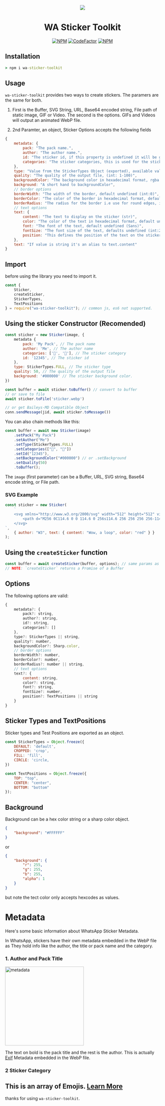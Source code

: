<div align="center">
<img src="https://files.catbox.moe/tzde2e.png"/>

# WA Sticker Toolkit

[![NPM](https://img.shields.io/npm/l/wa-sticker-toolkit?style=flat-square&label=License)](https://github.com/DannyAkintunde/wa-sticker-toolkit/blob/main/LICENSE) [![CodeFactor](https://img.shields.io/codefactor/grade/github/DannyAkintunde/wa-sticker-toolkit?style=flat-square&label=Code%20Quality)](https://www.codefactor.io/repository/github/dannyakintunde/wa-sticker-toolkit) [![NPM](https://img.shields.io/npm/dw/wa-sticker-toolkit?style=flat-square&label=Downloads)](https://npmjs.com/package/wa-sticker-toolkit)

</div>

## Installation

```cmd
> npm i wa-sticker-toolkit
```

## Usage

`wa-sticker-toolkit` provides two ways to create stickers.
The paramers are the same for both.

1. First is the Buffer, SVG String, URL, Base64 encoded string, File path of static image, GIF or Video. The second is the options. GIFs and Videos will output an animated WebP file.

2. 2nd Paramter, an object, Sticker Options accepts the following fields

```js
{
    metadata: {
        pack: "The pack name.",
        author: "The author name.",
        id: "The sticker id, if this property is undefined it will be generated.",
        categories: "The sticker categories, this is used for the sticker search feature on whatsapp (default:undefined)."
    },
    type: "Value from the StickerTypes Object (exported), available values are 'circle', 'crop', 'fill' or undefined default (shrink)",
    quality: "The quality of the output file, (int: 1-100)",
    backgroundColor: "The background color in hexadecimal format, rgba object (sharp), defaults to undefined (transparent)",
    background: "A short hand to backgroundColor",
    // border options
    borderWidth: "The width of the border, default undefined (int:0)",
    borderColor: "The color of the border in hexadecimal format, default undefined (white).",
    borderRadius: "The radius for the border i.e use for round edges, int or percentage string ('50%') default undefined (int:0)",
    // text options
    text: {
        content: "The text to display on the sticker (str)",
        color: "The color of the text in hexadecimal format, default undefinded (white)",
        font: "The font of the text, default undefined (Sans)",
        fontSize: "The font size of the text, defaults undefined (int:21)",
        position: "This defines the position of the text on the sticker, value form the TextPositions Object (exported), available values are 'top', 'center', 'bottom', default undefined ('center')"
    },
    text: "If value is string it's an alias to text.content"
}
```

## Import

before using the library you need to import it.

```js
const {
    Sticker,
    createSticker,
    StickerTypes,
    TextPositions
} = require("wa-sticker-toolkit"); // common js, es6 not supported.
```

## Using the sticker Constructor (Recomended)

```js
const sticker = new Sticker(image, {
    metadata {
        pack: 'My Pack', // The pack name
        author: 'Me', // The author name
        categories: ['🤩', '🎉'], // The sticker category
        id: '12345', // The sticker id
    },
    type: StickerTypes.FULL, // The sticker type
    quality: 50, // The quality of the output file
    background: '#000000' // The sticker background color.
})

const buffer = await sticker.toBuffer() // convert to buffer
// or save to file
await sticker.toFile('sticker.webp')

// or get Baileys-MD Compatible Object
conn.sendMessage(jid, await sticker.toMessage())

```

You can also chain methods like this:

```js
const buffer = await new Sticker(image)
    .setPack("My Pack")
    .setAuthor("Me")
    .setType(StickerTypes.FULL)
    .setCategories(["🤩", "🎉"])
    .setId("12345"),
    .setBackgroundColor("#000000") // or .setBackground
    .setQuality(50)
    .toBuffer();
```

The `image` (first parameter) can be a Buffer, URL, SVG string, Base64 encode string, or File path.

### SVG Example

```js
const sticker = new Sticker(
    `
    <svg xmlns="http://www.w3.org/2000/svg" width="512" height="512" viewBox="0 0 512 512">
        <path d="M256 0C114.6 0 0 114.6 0 256s114.6 256 256 256 256-114.6 256-256S397.4 0 256 0zm0 464c-119.1 0-216-96.9-216-216S136.9 40 256 40s216 96.9 216 216-96.9 216-216 216z" fill="#ff0000" />
    </svg>
`,
    { author: "W3", text: { content: "Wow, a loop", color: "red" } }
);
```

## Using the `createSticker` function

```js
const buffer = await createSticker(buffer, options); // same params as the constructor
// NOTE: `createSticker` returns a Promise of a Buffer
```

## Options

The following options are valid:

```js
{
    metadata?: {
        pack?: string,
        author?: string,
        id?: string,
        categories?: []
    },
    type?: StickerTypes || string,
    quality?: number,
    backgroundColor?: Sharp.color,
    // border options
    borderWidth?: number,
    borderColor?: number,
    borderRadius?: number || string,
    // text options
    text?: {
        content: string,
        color?: string,
        font?: string,
        fontSize?: number,
        position?: TextPositions || string
    }
}
```

## Sticker Types and TextPositions

Sticker types and Test Positions are exported as an object.

```js
const StickerTypes = Object.freeze({
    DEFAULT: 'default',
    CROPPED: 'crop',
    FILL: 'fill',
    CIRCLE: 'circle,
})

```

```js
const TextPositions = Object.freeze({
    TOP: "top",
    CENTER: "center",
    BOTTOM: "bottom"
});
```

## Background

Background can be a hex color string or a sharp color object.

```JSON
{
    "background": "#FFFFFF"
}
```

or

```JSON
{
    "background": {
        "r": 255,
        "g": 255,
        "b": 255,
        "alpha": 1
    }
}
```

but note the tect color only accepts hexcodes as values.

# Metadata

Here's some basic information about WhatsApp Sticker Metadata.

In WhatsApp, stickers have their own metadata embedded in the WebP file as They hold info like the author, the title or pack name and the category.

### 1. Author and Pack Title

<a href="https://ibb.co/MhyzMwJ"><img src="https://i.ibb.co/9vmxsKd/metadata.jpg" alt="metadata" border="0" width=256></a>

The text on bold is the pack title and the rest is the author.
This is actually [Exif](https://en.wikipedia.org/wiki/Exif) Metadata embedded in the WebP file.

### 2 Sticker Category

## This is an array of Emojis. [Learn More](https://github.com/WhatsApp/stickers/wiki/Tag-your-stickers-with-Emojis)

thanks for using `wa-sticker-toolkit`.

